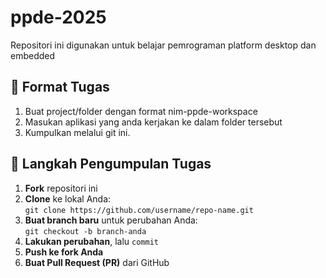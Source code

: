 # ppde-2025

Repositori ini digunakan untuk belajar pemrograman platform desktop dan embedded

## 📌 Format Tugas

1. Buat project/folder dengan format nim-ppde-workspace
2. Masukan aplikasi yang anda kerjakan ke dalam folder tersebut
3. Kumpulkan melalui git ini.

## 📌 Langkah Pengumpulan Tugas

1. **Fork** repositori ini
2. **Clone** ke lokal Anda:  
   `git clone https://github.com/username/repo-name.git`
3. **Buat branch baru** untuk perubahan Anda:  
   `git checkout -b branch-anda`
4. **Lakukan perubahan**, lalu `commit`
5. **Push ke fork Anda**
6. **Buat Pull Request (PR)** dari GitHub
